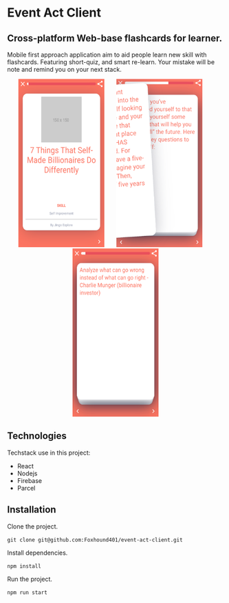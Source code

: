 # Event Act Client

## Cross-platform Web-base flashcards for learner.
Mobile first approach application aim to aid people learn new skill with flashcards. Featuring short-quiz, and smart re-learn. Your mistake will be note and remind you on your next stack.

<p align="center">
  <img src="https://github.com/Foxhound401/event-act-client/raw/master/img/frontpage.png" width="200" height="390">
  &nbsp;
  &nbsp;
  &nbsp;
  <img src="https://github.com/Foxhound401/event-act-client/raw/master/img/flow-over.png" width="200" height="390">
  &nbsp;
  &nbsp;
  &nbsp;
  <img src="https://github.com/Foxhound401/event-act-client/raw/master/img/flash-frontpage.png" width="200" height="390">
</p>

## Technologies
Techstack use in this project:
- React
- Nodejs
- Firebase
- Parcel
## Installation

Clone the project.

```
git clone git@github.com:Foxhound401/event-act-client.git
```

Install dependencies.
```
npm install
```

Run the project.
```
npm run start 
```

